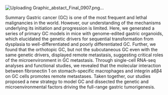 ![Uploading Graphic_abstact_Final_0907.png…]()


Summary
Gastric cancer (GC) is one of the most frequent and lethal malignancies in the world. However, our understanding of the mechanisms underlying its initiation and progression is limited. Here, we generated a series of primary GC models in mice with genome-edited gastric organoids, which elucidated the genetic drivers for sequential transformation from dysplasia to well-differentiated and poorly differentiated GC. Further, we found that the orthotopic GC, but not the subcutaneous GC even with the same genetic drivers, displayed remote metastasis, suggesting critical roles of the microenvironment in GC metastasis. Through single-cell RNA-seq analyses and functional studies, we revealed that the molecular interaction between fibronectin 1 on stomach-specific macrophages and integrin a6β4 on GC cells promotes remote metastases. Taken together, our studies proposed a new strategy to model GC and dissected the genetic and microenvironmental factors driving the full-range gastric tumorigenesis.
